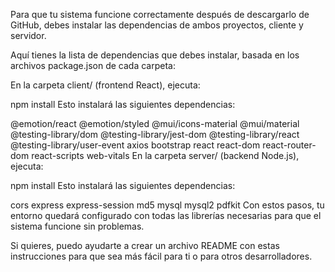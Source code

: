 Para que tu sistema funcione correctamente después de descargarlo de GitHub, debes instalar las dependencias de ambos proyectos, cliente y servidor.

Aquí tienes la lista de dependencias que debes instalar, basada en los archivos package.json de cada carpeta:

En la carpeta client/ (frontend React), ejecuta:

npm install
Esto instalará las siguientes dependencias:

@emotion/react
@emotion/styled
@mui/icons-material
@mui/material
@testing-library/dom
@testing-library/jest-dom
@testing-library/react
@testing-library/user-event
axios
bootstrap
react
react-dom
react-router-dom
react-scripts
web-vitals
En la carpeta server/ (backend Node.js), ejecuta:

npm install
Esto instalará las siguientes dependencias:

cors
express
express-session
md5
mysql
mysql2
pdfkit
Con estos pasos, tu entorno quedará configurado con todas las librerías necesarias para que el sistema funcione sin problemas.

Si quieres, puedo ayudarte a crear un archivo README con estas instrucciones para que sea más fácil para ti o para otros desarrolladores.
